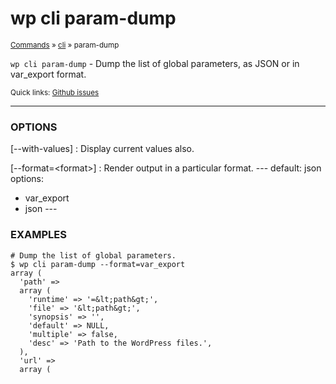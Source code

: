 # wp cli param-dump

<small>[Commands](/commands/) &raquo; [cli](/commands/cli/) &raquo; param-dump</small>

`wp cli param-dump` - Dump the list of global parameters, as JSON or in var_export format.

<small>Quick links: <a href="https://github.com/wp-cli/wp-cli/issues?q=is%3Aopen+label%3Acommand%3Acli-param-dump+sort%3Aupdated-desc">Github issues</a></small>

<hr />

### OPTIONS

[\--with-values]
: Display current values also.

[\--format=&lt;format&gt;]
: Render output in a particular format.
\---
default: json
options:
  - var_export
  - json
\---

### EXAMPLES

    # Dump the list of global parameters.
    $ wp cli param-dump --format=var_export
    array (
      'path' =>
      array (
        'runtime' => '=&lt;path&gt;',
        'file' => '&lt;path&gt;',
        'synopsis' => '',
        'default' => NULL,
        'multiple' => false,
        'desc' => 'Path to the WordPress files.',
      ),
      'url' =>
      array (



